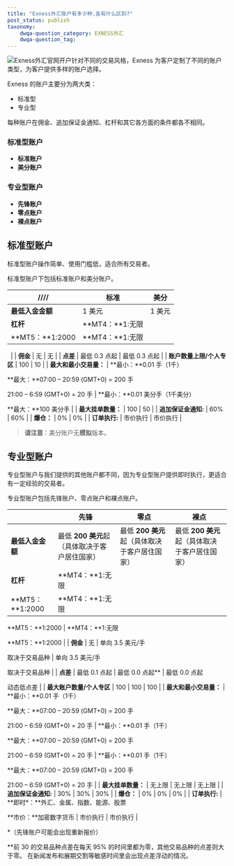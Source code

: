 ```yaml
---
title: "Exness外汇账户有多少种,各有什么区别?"
post_status: publish
taxonomy:
    dwqa-question_category: EXNESS外汇
    dwqa-question_tag:
---
```


![Exness外汇官网开户](https://cdn.fendou.la/welaowei8/2019/01/Exness.svg)针对不同的交易风格，Exness 为客户定制了不同的账户类型，为客户提供多样的账户选择。

Exness 的账户主要分为两大类：

- 标准型
- 专业型

每种账户在佣金、追加保证金通知、杠杆和其它各方面的条件都各不相同。

### 标准型账户

- **标准账户**
- **美分账户**

### 专业型账户

- **先锋账户**
- **零点账户**
- **裸点账户**

## **标准型账户**

标准型账户操作简单、使用门槛低，适合所有交易者。

标准型账户下包括标准账户和美分账户。

| //// | 标准 | 美分 |
| --- | --- | --- |
| **最低入金金额** | 1 美元 | 1 美元 |
| **杠杆** | **MT4：**1:无限
**MT5：**1:2000 | **MT4：**1:无限

  |
| **佣金** | 无 | 无 |
| **点差** | 最低 0.3 点起 | 最低 0.3 点起 |
| **账户数量上限/个人专区** | 100 | 10 |
| **最大和最小交易量：** | **最小：**0.01 手（1千）

**最大：**07:00 – 20:59 (GMT+0) = 200 手

21:00 – 6:59 (GMT+0) = 20 手 | **最小：**0.01 美分手（1千美分）

**最大：**100 美分手 |
| **最大挂单数量：** | 100 | 50 |
| **追加保证金通知:** | 60% | 60% |
| **爆仓：** | 0% | 0% |
| **订单执行:** | 市价执行 | 市价执行 |

> **请注意**：美分账户无**模拟**版本。

## **专业型账户**

专业型账户与我们提供的其他账户都不同，因为专业型账户提供即时执行，更适合有一定经验的交易者。

专业型账户包括先锋账户、零点账户和裸点账户。

|  | 先锋 | 零点 | 裸点 |
| --- | --- | --- | --- |
| **最低入金金额** | 最低 **200 美元**起（具体取决于客户居住国家） | 最低 **200 美元**起（具体取决于客户居住国家） | 最低 **200 美元**起（具体取决于客户居住国家） |
| **杠杆** | **MT4：**1:无限
**MT5：**1:2000 | **MT4：**1:无限

**MT5：**1:2000 | **MT4：**1:无限

**MT5：**1:2000 |
| **佣金** | 无 | 单向 3.5 美元/手

取决于交易品种 | 单向 3.5 美元/手

取决于交易品种 |
| **点差** | 最低 0.1 点起 | 最低 0.0 点起\*\* | 最低 0.0 点起

动态低点差 |
| **最大账户数量/个人专区** | 100 | 100 | 100 |
| **最大和最小交易量：** | **最小：**0.01 手（1千）

**最大：**07:00 – 20:59 (GMT+0) = 200 手

21:00 – 6:59 (GMT+0) = 20 手 | **最小：**0.01 手（1千）

**最大：**07:00 – 20:59 (GMT+0) = 200 手

21:00 – 6:59 (GMT+0) = 20 手 | **最小：**0.01 手（1千）

**最大：**07:00 – 20:59 (GMT+0) = 200 手

21:00 – 6:59 (GMT+0) = 20 手 |
| **最大挂单数量：** | 无上限 | 无上限 | 无上限 |
| **追加保证金通知:** | 30% | 30% | 30% |
| **爆仓：** | 0% | 0% | 0% |
| **订单执行:** | **即时\*：**外汇、金属、指数、能源、股票

**市价：**加密数字货币 | 市价执行 | 市价执行 |

\*（先锋账户可能会出现重新报价）

\*\*前 30 的交易品种点差在每天 95% 的时间里都为零，其他交易品种的点差则大于零。 在新闻发布和展期交割等敏感时间里会出现点差浮动的情况。
